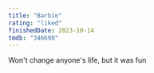 ```yaml
---
title: "Barbie"
rating: "liked"
finishedDate: 2023-10-14
tmdb: "346698"
---
```


Won't change anyone's life, but it was fun
